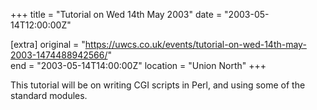 +++
title = "Tutorial on Wed 14th May 2003"
date = "2003-05-14T12:00:00Z"

[extra]
original = "https://uwcs.co.uk/events/tutorial-on-wed-14th-may-2003-1474488942566/"    
end = "2003-05-14T14:00:00Z"
location = "Union North"
+++

This tutorial will be on writing CGI scripts in Perl, and using some of the standard modules.

